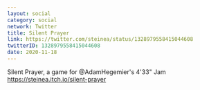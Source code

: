 ```yaml
---
layout: social
category: social
network: Twitter
title: Silent Prayer
link: https://twitter.com/steinea/status/1328979558415044608
twitterID: 1328979558415044608
date: 2020-11-18
---
```


Silent Prayer, a game for @AdamHegemier's 4'33" Jam <https://steinea.itch.io/silent-prayer>
